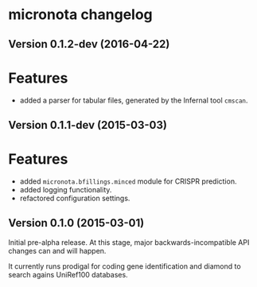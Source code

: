# micronota changelog

## Version 0.1.2-dev (2016-04-22)

# Features
* added a parser for tabular files, generated by the Infernal tool `cmscan`.

## Version 0.1.1-dev (2015-03-03)

# Features
* added `micronota.bfillings.minced` module for CRISPR prediction.
* added logging functionality.
* refactored configuration settings.

## Version 0.1.0 (2015-03-01)

Initial pre-alpha release. At this stage, major backwards-incompatible API changes can and will happen.

It currently runs prodigal for coding gene identification and diamond to search agains UniRef100 databases.
